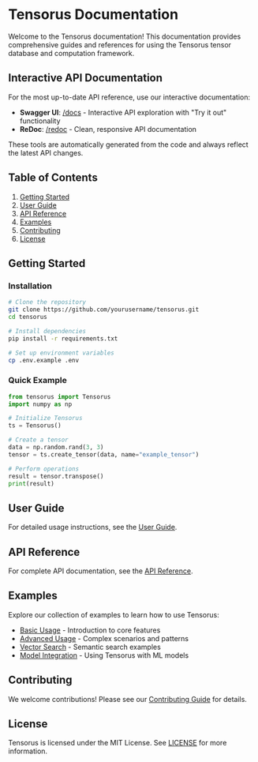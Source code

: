 # Tensorus Documentation

Welcome to the Tensorus documentation! This documentation provides comprehensive guides and references for using the Tensorus tensor database and computation framework.

## Interactive API Documentation

For the most up-to-date API reference, use our interactive documentation:

- **Swagger UI**: [/docs](http://localhost:8000/docs) - Interactive API exploration with "Try it out" functionality
- **ReDoc**: [/redoc](http://localhost:8000/redoc) - Clean, responsive API documentation

These tools are automatically generated from the code and always reflect the latest API changes.

## Table of Contents

1. [Getting Started](#getting-started)
2. [User Guide](user_guide.md)
3. [API Reference](api/README.md)
4. [Examples](#examples)
5. [Contributing](#contributing)
6. [License](#license)

## Getting Started

### Installation

```bash
# Clone the repository
git clone https://github.com/yourusername/tensorus.git
cd tensorus

# Install dependencies
pip install -r requirements.txt

# Set up environment variables
cp .env.example .env
```

### Quick Example

```python
from tensorus import Tensorus
import numpy as np

# Initialize Tensorus
ts = Tensorus()

# Create a tensor
data = np.random.rand(3, 3)
tensor = ts.create_tensor(data, name="example_tensor")

# Perform operations
result = tensor.transpose()
print(result)
```

## User Guide

For detailed usage instructions, see the [User Guide](user_guide.md).

## API Reference

For complete API documentation, see the [API Reference](api/README.md).

## Examples

Explore our collection of examples to learn how to use Tensorus:

- [Basic Usage](examples/basic_usage.py) - Introduction to core features
- [Advanced Usage](examples/advanced_usage.py) - Complex scenarios and patterns
- [Vector Search](examples/vector_search.py) - Semantic search examples
- [Model Integration](examples/model_integration.py) - Using Tensorus with ML models

## Contributing

We welcome contributions! Please see our [Contributing Guide](CONTRIBUTING.md) for details.

## License

Tensorus is licensed under the MIT License. See [LICENSE](../LICENSE) for more information.
